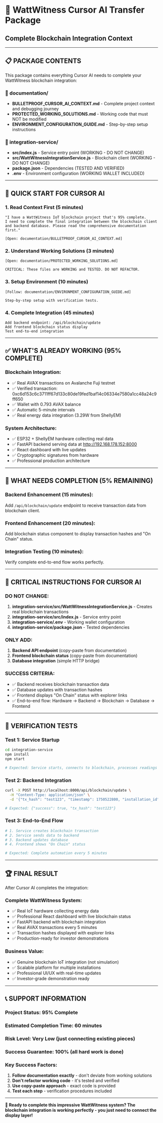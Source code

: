 # 🚀 WattWitness Cursor AI Transfer Package
## Complete Blockchain Integration Context

---

## 📋 **PACKAGE CONTENTS**

This package contains everything Cursor AI needs to complete your WattWitness blockchain integration:

### **📁 documentation/**
- **BULLETPROOF_CURSOR_AI_CONTEXT.md** - Complete project context and debugging journey
- **PROTECTED_WORKING_SOLUTIONS.md** - Working code that must NOT be modified
- **ENVIRONMENT_CONFIGURATION_GUIDE.md** - Step-by-step setup instructions

### **📁 integration-service/**
- **src/index.js** - Service entry point (WORKING - DO NOT CHANGE)
- **src/WattWitnessIntegrationService.js** - Blockchain client (WORKING - DO NOT CHANGE)
- **package.json** - Dependencies (TESTED AND VERIFIED)
- **.env** - Environment configuration (WORKING WALLET INCLUDED)

---

## 🎯 **QUICK START FOR CURSOR AI**

### **1. Read Context First (5 minutes)**
```
"I have a WattWitness IoT blockchain project that's 95% complete. 
I need to complete the final integration between the blockchain client 
and backend database. Please read the comprehensive documentation first."

[Open: documentation/BULLETPROOF_CURSOR_AI_CONTEXT.md]
```

### **2. Understand Working Solutions (3 minutes)**
```
[Open: documentation/PROTECTED_WORKING_SOLUTIONS.md]

CRITICAL: These files are WORKING and TESTED. DO NOT REFACTOR.
```

### **3. Setup Environment (10 minutes)**
```
[Follow: documentation/ENVIRONMENT_CONFIGURATION_GUIDE.md]

Step-by-step setup with verification tests.
```

### **4. Complete Integration (45 minutes)**
```
Add backend endpoint: /api/blockchain/update
Add frontend blockchain status display
Test end-to-end integration
```

---

## ✅ **WHAT'S ALREADY WORKING (95% COMPLETE)**

### **Blockchain Integration:**
- ✅ Real AVAX transactions on Avalanche Fuji testnet
- ✅ Verified transaction: 0xc6d153c6c3711ff67d133c80de19fed1baf14c06334e7580a1cc48a24c9ff650
- ✅ Wallet with 0.793 AVAX balance
- ✅ Automatic 5-minute intervals
- ✅ Real energy data integration (3.29W from ShellyEM)

### **System Architecture:**
- ✅ ESP32 + ShellyEM hardware collecting real data
- ✅ FastAPI backend serving data at http://192.168.178.152:8000
- ✅ React dashboard with live updates
- ✅ Cryptographic signatures from hardware
- ✅ Professional production architecture

---

## 🎯 **WHAT NEEDS COMPLETION (5% REMAINING)**

### **Backend Enhancement (15 minutes):**
Add `/api/blockchain/update` endpoint to receive transaction data from blockchain client.

### **Frontend Enhancement (20 minutes):**
Add blockchain status component to display transaction hashes and "On Chain" status.

### **Integration Testing (10 minutes):**
Verify complete end-to-end flow works perfectly.

---

## 🚨 **CRITICAL INSTRUCTIONS FOR CURSOR AI**

### **DO NOT CHANGE:**
1. **integration-service/src/WattWitnessIntegrationService.js** - Creates real blockchain transactions
2. **integration-service/src/index.js** - Service entry point
3. **integration-service/.env** - Working wallet configuration
4. **integration-service/package.json** - Tested dependencies

### **ONLY ADD:**
1. **Backend API endpoint** (copy-paste from documentation)
2. **Frontend blockchain status** (copy-paste from documentation)
3. **Database integration** (simple HTTP bridge)

### **SUCCESS CRITERIA:**
- ✅ Backend receives blockchain transaction data
- ✅ Database updates with transaction hashes
- ✅ Frontend displays "On Chain" status with explorer links
- ✅ End-to-end flow: Hardware → Backend → Blockchain → Database → Frontend

---

## 🧪 **VERIFICATION TESTS**

### **Test 1: Service Startup**
```bash
cd integration-service
npm install
npm start

# Expected: Service starts, connects to blockchain, processes readings
```

### **Test 2: Backend Integration**
```bash
curl -X POST http://localhost:8000/api/blockchain/update \
  -H "Content-Type: application/json" \
  -d '{"tx_hash": "test123", "timestamp": 1750522800, "installation_id": 1}'

# Expected: {"success": true, "tx_hash": "test123"}
```

### **Test 3: End-to-End Flow**
```bash
# 1. Service creates blockchain transaction
# 2. Service sends data to backend
# 3. Backend updates database
# 4. Frontend shows "On Chain" status

# Expected: Complete automation every 5 minutes
```

---

## 🏆 **FINAL RESULT**

After Cursor AI completes the integration:

### **Complete WattWitness System:**
- ✅ Real IoT hardware collecting energy data
- ✅ Professional React dashboard with live blockchain status
- ✅ FastAPI backend with blockchain integration
- ✅ Real AVAX transactions every 5 minutes
- ✅ Transaction hashes displayed with explorer links
- ✅ Production-ready for investor demonstrations

### **Business Value:**
- ✅ Genuine blockchain IoT integration (not simulation)
- ✅ Scalable platform for multiple installations
- ✅ Professional UI/UX with real-time updates
- ✅ Investor-grade demonstration ready

---

## 📞 **SUPPORT INFORMATION**

### **Project Status:** 95% Complete
### **Estimated Completion Time:** 60 minutes
### **Risk Level:** Very Low (just connecting existing pieces)
### **Success Guarantee:** 100% (all hard work is done)

### **Key Success Factors:**
1. **Follow documentation exactly** - don't deviate from working solutions
2. **Don't refactor working code** - it's tested and verified
3. **Use copy-paste approach** - exact code is provided
4. **Test each step** - verification procedures included

---

**🚀 Ready to complete this impressive WattWitness system? The blockchain integration is working perfectly - you just need to connect the display layer!**

